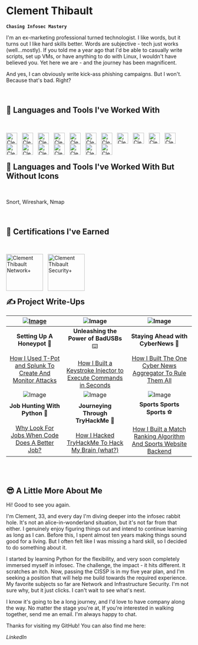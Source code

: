 # Clement Thibault

**`Chasing Infosec Mastery`**

I'm an ex-marketing professional turned technologist. I like words, but it turns out I like hard skills better. Words are subjective - tech just works (well...mostly). If you told me a year ago that I'd be able to casually write scripts, set up VMs, or have anything to do with Linux, I wouldn't have believed you. Yet here we are - and the journey has been magnificent.

And yes, I can obviously write kick-ass phishing campaigns. But I won't. Because that's bad. Right?

   </br>

   
## 🧰 Languages and Tools I've Worked With <br/>
   </br>

<p>
<img align="left" alt="Clement Thibault Azure" width="30px" style="padding-right:10px;" src="https://cdn.jsdelivr.net/gh/devicons/devicon/icons/azure/azure-original.svg" />
<img align="left" alt="Clement Thibault Google Cloud" width="30px" style="padding-right:10px;" src="https://cdn.jsdelivr.net/gh/devicons/devicon/icons/googlecloud/googlecloud-original.svg"/> 
<img align="left" alt="Clement Thibault Python" width="30px" style="padding-right:10px;" src="https://cdn.jsdelivr.net/gh/devicons/devicon/icons/python/python-plain.svg" />
<img align="left" alt="Clement Thibault Windows" width="30px" style="padding-right:10px;" src="https://cdn.jsdelivr.net/gh/devicons/devicon/icons/windows11/windows11-original.svg" />
<img align="left" alt="Clement Thibault Linux" width="30px" style="padding-right:10px;" src="https://cdn.jsdelivr.net/gh/devicons/devicon/icons/linux/linux-original.svg" />
<img align="left" alt="Clement Thibault Django REST" width="30px" style="padding-right:10px;" src="https://cdn.jsdelivr.net/gh/devicons/devicon/icons/django/django-plain.svg" />
<img align="left" alt="Clement Thibault MongoDB" width="30px" style="padding-right:10px;" src="https://cdn.jsdelivr.net/gh/devicons/devicon/icons/mongodb/mongodb-original.svg" />
<img align="left" alt="Clement Thibault Flask" width="30px" style="padding-right:10px;" src="https://cdn.jsdelivr.net/gh/devicons/devicon/icons/flask/flask-original.svg" />
<img align="left" alt="Clement Thibault PostgreSQL" width="30px" style="padding-right:10px;" src="https://cdn.jsdelivr.net/gh/devicons/devicon/icons/postgresql/postgresql-original.svg" />
<img align="left" alt="Clement Thibault Postman" width="30px" style="padding-right:10px;" src="https://cdn.jsdelivr.net/gh/devicons/devicon/icons/postman/postman-original.svg" />
<img align="left" alt="Clement Thibault VSCode" width="30px" style="padding-right:10px;" src="https://cdn.jsdelivr.net/gh/devicons/devicon/icons/docker/docker-original.svg" />
<img align="left" alt="Clement Thibault PowerShell" width="30px" style="padding-right:10px;" src="https://cdn.jsdelivr.net/gh/devicons/devicon/icons/terraform/terraform-original.svg" />
<img align="left" alt="Clement Thibault PowerShell" width="30px" style="padding-right:10px;" src="https://cdn.jsdelivr.net/gh/devicons/devicon/icons/powershell/powershell-original.svg" />
<img align="left" alt="Clement Thibault Puppeteer" width="30px" style="padding-right:10px;" src="https://cdn.jsdelivr.net/gh/devicons/devicon/icons/puppeteer/puppeteer-original.svg" />
<img align="left" alt="Clement Thibault PuTTY" width="30px" style="padding-right:10px;" src="https://cdn.jsdelivr.net/gh/devicons/devicon/icons/putty/putty-original.svg" />
<img align="left" alt="Clement Thibault Splunk" width="30px" style="padding-right:10px;" src="https://cdn.jsdelivr.net/gh/devicons/devicon/icons/splunk/splunk-original-wordmark.svg" />
<img align="left" alt="Clement Thibault SQLAlchemy" width="30px" style="padding-right:10px;" src="https://cdn.jsdelivr.net/gh/devicons/devicon/icons/sqlalchemy/sqlalchemy-original.svg" />
<img align="left" alt="Clement Thibault VSCode" width="30px" style="padding-right:10px;" src="https://cdn.jsdelivr.net/gh/devicons/devicon/icons/vscode/vscode-original.svg" />
</p>
   </br>
   </br>
   </br>


## 🧰 Languages and Tools I've Worked With But Without Icons <br/>
   </br>

Snort, Wireshark, Nmap

   </br>
   
## 📜 Certifications I've Earned
   </br>
   <p align="left">
      <img align="left" alt="Clement Thibault Network+" width="100px" style="padding-right:10px;" src="https://i.imgur.com/VmZQ0zj.png"/>
      <img align="left" alt="Clement Thibault Security+" width="100px" style="padding-right:10px;" src="https://i.imgur.com/7yBr0Rj.png"/>
   </p>
   </br>
   </br>
   </br>
   </br>
   </br>

   
## ✍️ Project Write-Ups

| [![Image](https://imgv3.fotor.com/images/slider-image/A-clear-close-up-photo-of-a-woman.jpg)](https://www.google.com) | ![Image](https://imgv3.fotor.com/images/slider-image/A-clear-close-up-photo-of-a-woman.jpg) | ![Image](https://imgv3.fotor.com/images/slider-image/A-clear-close-up-photo-of-a-woman.jpg) |
|:--:|:--:|:--:|
| **Setting Up A Honeypot** 🍯<br><br>[How I Used T-Pot and Splunk To Create And Monitor Attacks](#) | **Unleashing the Power of BadUSBs** ⌨️<br><br>[How I Built a Keystroke Injector to Execute Commands in Seconds](#) | **Staying Ahead with CyberNews** 📰<br><br>[How I Built The One Cyber News Aggregator To Rule Them All](#) |
| ![Image](https://imgv3.fotor.com/images/slider-image/A-clear-close-up-photo-of-a-woman.jpg) | ![Image](https://imgv3.fotor.com/images/slider-image/A-clear-close-up-photo-of-a-woman.jpg) | ![Image](https://imgv3.fotor.com/images/slider-image/A-clear-close-up-photo-of-a-woman.jpg) |
| **Job Hunting With Python** 🔭<br><br>[Why Look For Jobs When Code Does A Better Job?](#) | **Journeying Through TryHackMe** 🧠<br><br>[How I Hacked TryHackMe To Hack My Brain (what?)](#) | **Sports Sports Sports** ⚽<br><br>[How I Built a Match Ranking Algorithm And Sports Website Backend](#) |

   
   </br>
   </br>
   
## 😎 A Little More About Me <br/>

Hi! Good to see you again. 

I'm Clement, 33, and every day I'm diving deeper into the infosec rabbit hole. It's not an alice-in-wonderland situation, but it's not far from that either.
I genuinely enjoy figuring things out and intend to continue learning as long as I can.
Before this, I spent almost ten years making things sound good for a living. But I often felt like I was missing a hard skill, so I decided to do something about it.

I started by learning Python for the flexibility, and very soon completely immersed myself in infosec. The challenge, the impact - it hits different. It scratches an itch.
Now, passing the CISSP is in my five year plan, and I'm seeking a position that will help me build towards the required experience.
My favorite subjects so far are Network and Infrastructure Security. I'm not sure why, but it just clicks. I can't wait to see what's next. 

I know it's going to be a long journey, and I'd love to have company along the way. No matter the stage you're at, If you're interested in walking together, send me an email. I'm always happy to chat.

Thanks for visiting my GitHub! You can also find me here:

*LinkedIn*



<!---
pythonclem/pythonclem is a ✨ special ✨ repository because its `README.md` (this file) appears on your GitHub profile.
You can click the Preview link to take a look at your changes.
--->
